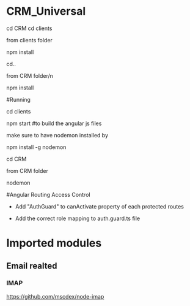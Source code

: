 # CRM_Universal

cd CRM cd clients

from clients folder

npm install

cd..

from CRM folder/n

npm install

#Running

cd clients 

npm start #to build the angular js files

make sure to have nodemon installed by

npm install -g nodemon

cd CRM

from CRM folder

nodemon

#Angular Routing Access Control

* Add "AuthGuard" to canActivate property of each protected routes

* Add the correct role mapping to auth.guard.ts file

# Imported modules

## Email realted
### IMAP
https://github.com/mscdex/node-imap

